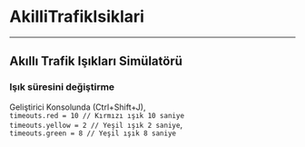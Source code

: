 # AkilliTrafikIsiklari
-------
## Akıllı Trafik Işıkları Simülatörü

### Işık süresini değiştirme
Geliştirici Konsolunda (Ctrl+Shift+J),  
`timeouts.red = 10 // Kırmızı ışık 10 saniye`   
`timeouts.yellow = 2 // Yeşil ışık 2 saniye`,  
`timeouts.green = 8 // Yeşil ışık 8 saniye`
